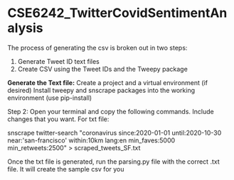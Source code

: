 # CSE6242_TwitterCovidSentimentAnalysis
The process of generating the csv is broken out in two steps:
1) Generate Tweet ID text files
2) Create CSV using the Tweet IDs and the Tweepy package

<b>Generate the Text file:</b>
Create a project and a virtual environment (if desired)
Install tweepy and snscrape packages into the working environment (use pip-install)

Step 2: Open your terminal and copy the following commands. Include changes that you want.
For txt file:

snscrape twitter-search "coronavirus since:2020-01-01 until:2020-10-30 near:'san-francisco' within:10km lang:en min_faves:5000 min_retweets:2500" > scraped_tweets_SF.txt

Once the txt file is generated, run the parsing.py file with the correct .txt file. It will create the sample csv for you
